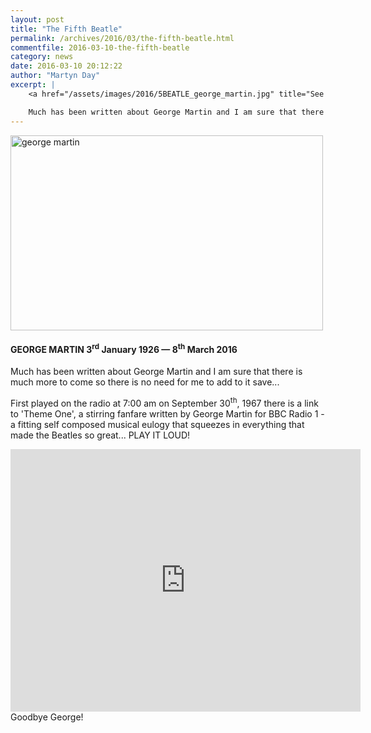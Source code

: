 ```yaml
---
layout: post
title: "The Fifth Beatle"
permalink: /archives/2016/03/the-fifth-beatle.html
commentfile: 2016-03-10-the-fifth-beatle
category: news
date: 2016-03-10 20:12:22
author: "Martyn Day"
excerpt: |
    <a href="/assets/images/2016/5BEATLE_george_martin.jpg" title="See larger version of - george martin"><img src="/assets/images/2016/5BEATLE_george_martin_thumb.jpg" width="150" height="93" alt="george martin" class="photo right" /></a>

    Much has been written about George Martin and I am sure that there is much more to come so there is no need for me to add to it save...
---
```


<a href="/assets/images/2016/5BEATLE_george_martin.jpg" title="See larger version of - george martin"><img src="/assets/images/2016/5BEATLE_george_martin_thumb.jpg" width="500" height="312" alt="george martin" class="photo center" /></a>

#### GEORGE MARTIN 3<sup>rd</sup> January 1926 — 8<sup>th</sup> March 2016

Much has been written about George Martin and I am sure that there is much more to come so there is no need for me to add to it save...

First played on the radio at 7:00 am on September 30<sup>th</sup>, 1967 there is a link to 'Theme One', a stirring fanfare written by George Martin for BBC Radio 1 - a fitting self composed musical eulogy that squeezes in everything that made the Beatles so great... PLAY IT LOUD!

<iframe width="560" height="420" src="https://www.youtube-nocookie.com/embed/0EVpvrDeVg8?rel=0" frameborder="0" allowfullscreen>
</iframe>
Goodbye George!
